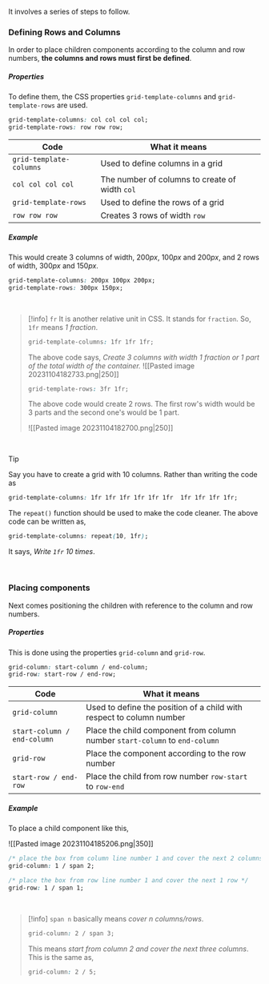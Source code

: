 It involves a series of steps to follow.

### Defining Rows and Columns
In order to place children components according to the column and row numbers, **the columns and rows must first be defined**.

##### Properties
To define them, the CSS properties `grid-template-columns` and `grid-template-rows`  are used. 
```css
grid-template-columns: col col col col;
grid-template-rows: row row row;
```

| Code | What it means |
|--|--|
| `grid-template-columns` | Used to define columns in a grid |
| `col col col col` | The number of columns to create of width `col` |
| `grid-template-rows` | Used to define the rows of a grid |
| `row row row` | Creates 3 rows of width `row` |


##### Example
This would create 3 columns of width, $200px$, $100px$ and $200px$, and 2 rows of width, $300px$ and $150px$.

```css
grid-template-columns: 200px 100px 200px;
grid-template-rows: 300px 150px;
```
<br>

>[!info] `fr`
>It is another relative unit in CSS. It stands for `fraction`. So, `1fr` means *1 fraction*. 
>
>```css
>grid-template-columns: 1fr 1fr 1fr;
>```
>The above code says, *Create 3 columns with width 1 fraction or 1 part of the total width of the container.*
>![[Pasted image 20231104182733.png|250]]
>
>```css
>grid-template-rows: 3fr 1fr;
>```
>The above code would create 2 rows. The first row's width would be 3 parts and the second one's would be 1 part.  
>
>![[Pasted image 20231104182700.png|250]]

<br>

> [!tip]
> Say you have to create a grid with 10 columns. Rather than writing the code as 
> ```css
> grid-template-columns: 1fr 1fr 1fr 1fr 1fr 1fr  1fr 1fr 1fr 1fr;
> ```
> The `repeat()` function should be used to make the code cleaner. The above code can be written as,
> ```css
> grid-template-columns: repeat(10, 1fr);
> ```
> It says, *Write `1fr` 10 times*.

<br>

### Placing components 
Next comes positioning the children with reference to the column and row numbers.

##### Properties
This is done using the properties `grid-column` and `grid-row`.
```css
grid-column: start-column / end-column;
grid-row: start-row / end-row;
```

| Code | What it means |
|--|--|
| `grid-column` | Used to define the position of a child with respect to column number |
| `start-column / end-column` | Place the child component from column number `start-column` to `end-column` |
| `grid-row` | Place the component according to the row number |
| `start-row / end-row` | Place the child from row number `row-start` to `row-end` |


##### Example
To place a child component like this,

![[Pasted image 20231104185206.png|350]]


```css
/* place the box from column line number 1 and cover the next 2 columns */ 
grid-column: 1 / span 2;

/* place the box from row line number 1 and cover the next 1 row */
grid-row: 1 / span 1;
```
<br>

>[!info]
> `span n` basically means *cover n columns/rows*.
> ```css
> grid-column: 2 / span 3;
> ```
> This means *start from column 2 and cover the next three columns*. This is the same as,
> ```css
> grid-column: 2 / 5;
> ```